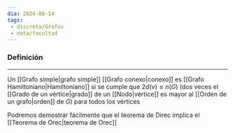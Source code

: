 ```yaml
---
dia: 2024-08-14
tags: 
 - discreta/Grafos
 - nota/facultad
---
```

### Definición
---
Un [[Grafo simple|grafo simple]] [[Grafo conexo|conexo]] es [[Grafo Hamiltoniano|Hamiltoniano]] si se cumple que $2d(v) \le n(G)$ (dos veces el [[Grado de un vértice|grado]] de un [[Nodo|vértice]] es mayor al [[Orden de un grafo|orden]] de $G$) para todos los vértices

Podremos demostrar fácilmente que el teorema de Direc implica el [[Teorema de Orec|teorema de Orec]]